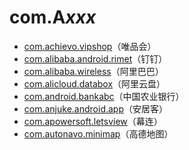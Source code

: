 # com.A*xxx*

- [com.achievo.vipshop](./com.achievo.vipshop/readme.md)（唯品会）
- [com.alibaba.android.rimet](./com.alibaba.android.rimet/readme.md)（钉钉）
- [com.alibaba.wireless](./com.alibaba.wireless/readme.md)（阿里巴巴）
- [com.alicloud.databox](./com.alicloud.databox/readme.md)（阿里云盘）
- [com.android.bankabc](./com.android.bankabc/readme.md)（中国农业银行）
- [com.anjuke.android.app](./com.anjuke.android.app/readme.md)（安居客）
- [com.apowersoft.letsview](./com.apowersoft.letsview/readme.md)（幕连）
- [com.autonavo.minimap](./com.autonavi.minimap/readme.md)（高德地图）